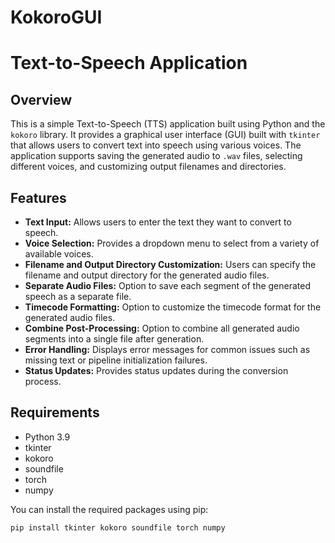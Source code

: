 # KokoroGUI
# Text-to-Speech Application

## Overview

This is a simple Text-to-Speech (TTS) application built using Python and the `kokoro` library. It provides a graphical user interface (GUI) built with `tkinter` that allows users to convert text into speech using various voices. The application supports saving the generated audio to `.wav` files, selecting different voices, and customizing output filenames and directories.

## Features

-   **Text Input:** Allows users to enter the text they want to convert to speech.
-   **Voice Selection:** Provides a dropdown menu to select from a variety of available voices.
-   **Filename and Output Directory Customization:** Users can specify the filename and output directory for the generated audio files.
-   **Separate Audio Files:** Option to save each segment of the generated speech as a separate file.
-   **Timecode Formatting:** Option to customize the timecode format for the generated audio files.
-   **Combine Post-Processing:** Option to combine all generated audio segments into a single file after generation.
-   **Error Handling:** Displays error messages for common issues such as missing text or pipeline initialization failures.
-   **Status Updates:** Provides status updates during the conversion process.

## Requirements

-   Python 3.9
-   tkinter
-   kokoro
-   soundfile
-   torch
-   numpy

You can install the required packages using pip:

```bash
pip install tkinter kokoro soundfile torch numpy

